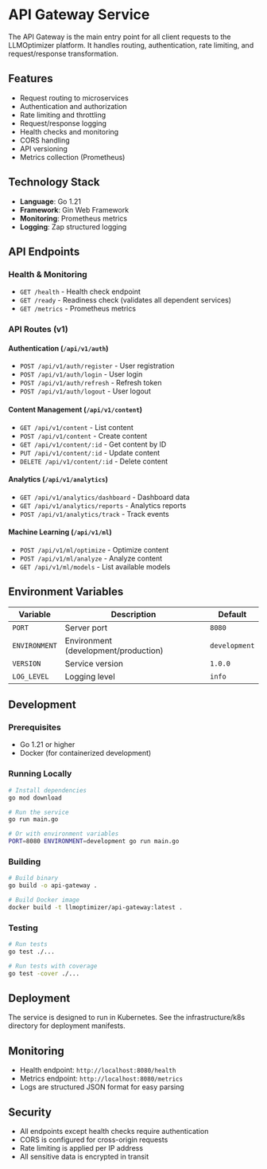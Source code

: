 # API Gateway Service

The API Gateway is the main entry point for all client requests to the LLMOptimizer platform. It handles routing, authentication, rate limiting, and request/response transformation.

## Features

- Request routing to microservices
- Authentication and authorization
- Rate limiting and throttling
- Request/response logging
- Health checks and monitoring
- CORS handling
- API versioning
- Metrics collection (Prometheus)

## Technology Stack

- **Language**: Go 1.21
- **Framework**: Gin Web Framework
- **Monitoring**: Prometheus metrics
- **Logging**: Zap structured logging

## API Endpoints

### Health & Monitoring
- `GET /health` - Health check endpoint
- `GET /ready` - Readiness check (validates all dependent services)
- `GET /metrics` - Prometheus metrics

### API Routes (v1)

#### Authentication (`/api/v1/auth`)
- `POST /api/v1/auth/register` - User registration
- `POST /api/v1/auth/login` - User login
- `POST /api/v1/auth/refresh` - Refresh token
- `POST /api/v1/auth/logout` - User logout

#### Content Management (`/api/v1/content`)
- `GET /api/v1/content` - List content
- `POST /api/v1/content` - Create content
- `GET /api/v1/content/:id` - Get content by ID
- `PUT /api/v1/content/:id` - Update content
- `DELETE /api/v1/content/:id` - Delete content

#### Analytics (`/api/v1/analytics`)
- `GET /api/v1/analytics/dashboard` - Dashboard data
- `GET /api/v1/analytics/reports` - Analytics reports
- `POST /api/v1/analytics/track` - Track events

#### Machine Learning (`/api/v1/ml`)
- `POST /api/v1/ml/optimize` - Optimize content
- `POST /api/v1/ml/analyze` - Analyze content
- `GET /api/v1/ml/models` - List available models

## Environment Variables

| Variable | Description | Default |
|----------|-------------|---------|
| `PORT` | Server port | `8080` |
| `ENVIRONMENT` | Environment (development/production) | `development` |
| `VERSION` | Service version | `1.0.0` |
| `LOG_LEVEL` | Logging level | `info` |

## Development

### Prerequisites
- Go 1.21 or higher
- Docker (for containerized development)

### Running Locally

```bash
# Install dependencies
go mod download

# Run the service
go run main.go

# Or with environment variables
PORT=8080 ENVIRONMENT=development go run main.go
```

### Building

```bash
# Build binary
go build -o api-gateway .

# Build Docker image
docker build -t llmoptimizer/api-gateway:latest .
```

### Testing

```bash
# Run tests
go test ./...

# Run tests with coverage
go test -cover ./...
```

## Deployment

The service is designed to run in Kubernetes. See the infrastructure/k8s directory for deployment manifests.

## Monitoring

- Health endpoint: `http://localhost:8080/health`
- Metrics endpoint: `http://localhost:8080/metrics`
- Logs are structured JSON format for easy parsing

## Security

- All endpoints except health checks require authentication
- CORS is configured for cross-origin requests
- Rate limiting is applied per IP address
- All sensitive data is encrypted in transit